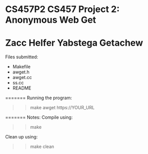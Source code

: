 CS457P2 CS457 Project 2: Anonymous Web Get
=======
Zacc Helfer
Yabstega Getachew
=======
Files submitted:
- Makefile
- awget.h
- awget.cc
- ss.cc
- README

=======
Running the program:

>> make
>> awget https://YOUR_URL

=======
Notes:
Compile using:
>> make

Clean up using:
>> make clean




